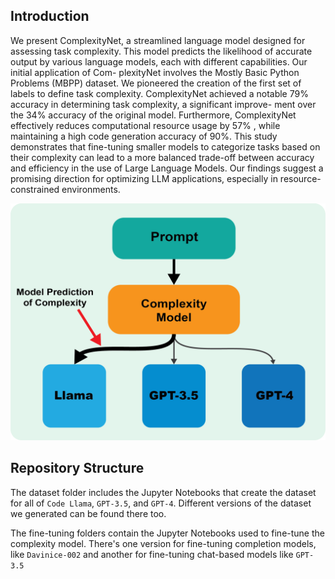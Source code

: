 ## Introduction 
We present ComplexityNet, a streamlined language
model designed for assessing task complexity. This model predicts
the likelihood of accurate output by various language models,
each with different capabilities. Our initial application of Com-
plexityNet involves the Mostly Basic Python Problems (MBPP)
dataset. We pioneered the creation of the first set of labels to
define task complexity. ComplexityNet achieved a notable 79%
accuracy in determining task complexity, a significant improve-
ment over the 34% accuracy of the original model. Furthermore,
ComplexityNet effectively reduces computational resource usage
by 57% , while maintaining a high code generation accuracy of
90%. This study demonstrates that fine-tuning smaller models to
categorize tasks based on their complexity can lead to a more
balanced trade-off between accuracy and efficiency in the use
of Large Language Models. Our findings suggest a promising
direction for optimizing LLM applications, especially in resource-
constrained environments.

![A chart explaining the setup](./ProblemStatement.png)

## Repository Structure
The dataset folder includes the Jupyter Notebooks that create the dataset for all of `Code Llama`, `GPT-3.5`, and `GPT-4`. Different versions of the dataset we generated can be found there too.

The fine-tuning folders contain the Jupyter Notebooks used to fine-tune the complexity model. There's one version for fine-tuning completion models, like `Davinice-002` and another for fine-tuning chat-based models like `GPT-3.5`